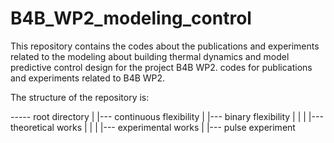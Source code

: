 # B4B_WP2_modeling_control
This repository contains the codes about the publications and experiments related to the modeling about building thermal dynamics and model predictive control design for the project B4B WP2.
codes for publications and experiments related to B4B WP2.

The structure of the repository is:

----- root directory
      |
      |--- continuous flexibility 
      |
      |--- binary flexibility
      |    |
      |    |--- theoretical works
      |    |
      |    |--- experimental works
      |
      |--- pulse experiment
